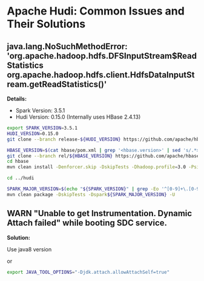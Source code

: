 # Apache Hudi: Common Issues and Their Solutions

## java.lang.NoSuchMethodError: 'org.apache.hadoop.hdfs.DFSInputStream$ReadStatistics org.apache.hadoop.hdfs.client.HdfsDataInputStream.getReadStatistics()'

**Details:**

* Spark Version: 3.5.1
* Hudi Version: 0.15.0 (Internally uses HBase 2.4.13)

```sh
export SPARK_VERSION=3.5.1
HUDI_VERSION=0.15.0
git clone --branch release-${HUDI_VERSION} https://github.com/apache/hbase.git

HBASE_VERSION=$(cat hbase/pom.xml | grep '<hbase.version>' | sed 's/.*>\(.*\)<.*/\1/')
git clone --branch rel/${HBASE_VERSION} https://github.com/apache/hbase.git
cd hbase
mvn clean install -Denforcer.skip -DskipTests -Dhadoop.profile=3.0 -Psite-install-step -U

cd ../hudi

SPARK_MAJOR_VERSION=$(echo "${SPARK_VERSION}" | grep -Eo '^[0-9]+\.[0-9]*')
mvn clean package -DskipTests -Dspark${SPARK_MAJOR_VERSION} -U
```
## WARN "Unable to get Instrumentation. Dynamic Attach failed" while booting SDC service.

**Solution:**

Use java8 version

or

```sh
export JAVA_TOOL_OPTIONS="-Djdk.attach.allowAttachSelf=true"
```
